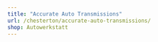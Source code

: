 ```yaml
---
title: "Accurate Auto Transmissions"
url: /chesterton/accurate-auto-transmissions/
shop: Autowerkstatt
---
```

